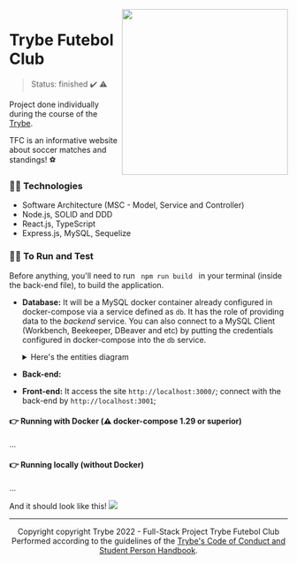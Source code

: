 <img src="./app/frontend/src/images/negative_logo.png" width="300px" align="right">

# Trybe Futebol Club
> Status: finished :heavy_check_mark: :warning:

Project done individually during the course of the <a href="https://www.betrybe.com">Trybe</a>.

TFC is an informative website about soccer matches and standings! :soccer:

### :woman_technologist: Technologies
* Software Architecture (MSC - Model, Service and Controller)
* Node.js, SOLID and DDD
* React.js, TypeScript
* Express.js, MySQL, Sequelize

### :woman_technologist: To Run and Test

Before anything, you'll need to run <code> npm run build </code> in your terminal (inside the back-end file), to build the application.

- **Database:**
It will be a MySQL docker container already configured in docker-compose via a service defined as `db`.
It has the role of providing data to the _backend_ service.
You can also connect to a MySQL Client (Workbench, Beekeeper, DBeaver and etc) by putting the credentials configured in docker-compose into the `db` service.
       <details>
       <summary>Here's the entities diagram</summary><br />
       <img src="https://raw.githubusercontent.com/tryber/sd-020-b-trybe-futebol-clube/main/assets/er-diagram.png?token=GHSAT0AAAAAABW7FRGLNVFQD53MEG7EXJAQY5LPRNQ" with="150px" >
       </details>

- **Back-end:**

- **Front-end:**
It access the site `http://localhost:3000/`; connect with the back-end by `http://localhost:3001`;


#### :point_right: Running with Docker (:warning: docker-compose 1.29 or superior)
...

#### 👉 Running locally (without Docker)
...

And it should look like this!
<img src="https://github.com/tryber/sd-020-b-trybe-futebol-clube/blob/main/assets/front-example.png">

<hr />
<div align="center">
  Copyright copyright Trybe 2022 - Full-Stack Project Trybe Futebol Club
  </br>
  Performed according to the guidelines of the <a href="https://blog.betrybe.com/wp-content/uploads/2020/12/Código-de-Conduta-Trybe-1.pdf" >Trybe's Code of   Conduct and Student Person Handbook</a>.
</div>
